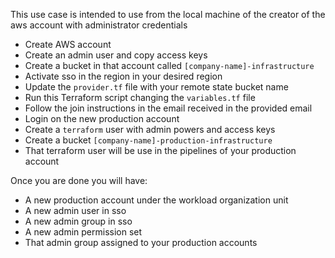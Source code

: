 This use case is intended to use from the local machine
of the creator of the aws account with administrator credentials

- Create AWS account
- Create an admin user and copy access keys
- Create a bucket in that account called `[company-name]-infrastructure`
- Activate sso in the region in your desired region
- Update the `provider.tf` file with your remote state bucket name
- Run this Terraform script changing the `variables.tf` file
- Follow the join instructions in the email received in the provided email
- Login on the new production account
- Create a `terraform` user with admin powers and access keys
- Create a bucket `[company-name]-production-infrastructure`
- That terraform user will be use in the pipelines of your production account

Once you are done you will have:

- A new production account under the workload organization unit
- A new admin user in sso
- A new admin group in sso
- A new admin permission set
- That admin group assigned to your production accounts

